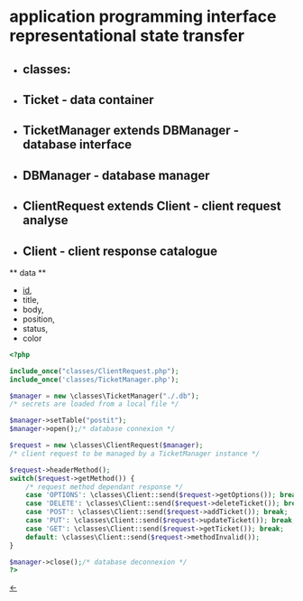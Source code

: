 # application programming interface representational state transfer 
- ## classes: 
- ## Ticket - data container
- ## TicketManager extends DBManager - database interface
- ## DBManager - database manager
- ## ClientRequest extends Client - client request analyse
- ## Client - client response catalogue

** data **
- <ins>id</ins>,
- title,
- body,
- position,
- status,
- color


<!-- MARKDOWN-AUTO-DOCS:START (CODE:src=./api.php) -->
<!-- The below code snippet is automatically added from ./api.php -->
```php
<?php

include_once("classes/ClientRequest.php");
include_once('classes/TicketManager.php');

$manager = new \classes\TicketManager("./.db");
/* secrets are loaded from a local file */

$manager->setTable("postit");
$manager->open();/* database connexion */

$request = new \classes\ClientRequest($manager);
/* client request to be managed by a TicketManager instance */

$request->headerMethod();
switch($request->getMethod()) {
    /* request method dependant response */
    case 'OPTIONS': \classes\Client::send($request->getOptions()); break;
    case 'DELETE': \classes\Client::send($request->deleteTicket()); break;
    case 'POST': \classes\Client::send($request->addTicket()); break;
    case 'PUT': \classes\Client::send($request->updateTicket()); break;
    case 'GET': \classes\Client::send($request->getTicket()); break;
    default: \classes\Client::send($request->methodInvalid());
}

$manager->close();/* database deconnexion */
?>
```
<!-- MARKDOWN-AUTO-DOCS:END -->

[&#8592;](../.)
